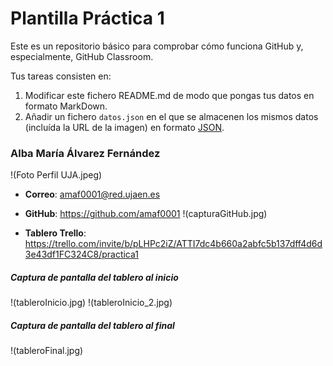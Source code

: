 # Plantilla Práctica 1
Este es un repositorio básico para comprobar cómo funciona GitHub y, especialmente, GitHub Classroom.

Tus tareas consisten en:
1) Modificar este fichero README.md de modo que pongas tus datos en formato MarkDown.
2) Añadir un fichero <code>datos.json</code> en el que se almacenen los mismos datos (incluída la URL de la imagen) en formato [JSON](https://es.wikipedia.org/wiki/JSON).

### Alba María Álvarez Fernández
!(Foto Perfil UJA.jpeg)

* **Correo**: amaf0001@red.ujaen.es
* **GitHub**: https://github.com/amaf0001
!(capturaGitHub.jpg)

* **Tablero Trello**: https://trello.com/invite/b/pLHPc2iZ/ATTI7dc4b660a2abfc5b137dff4d6d3e43df1FC324C8/practica1

##### Captura de pantalla del tablero al inicio
!(tableroInicio.jpg)
!(tableroInicio_2.jpg)

##### Captura de pantalla del tablero al final
!(tableroFinal.jpg)